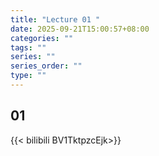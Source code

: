 ```yaml
---
title: "Lecture 01 "
date: 2025-09-21T15:00:57+08:00
categories: ""
tags: ""
series: ""
series_order: ""
type: ""
---
```


## 01

{{< bilibili  BV1TktpzcEjk>}}



